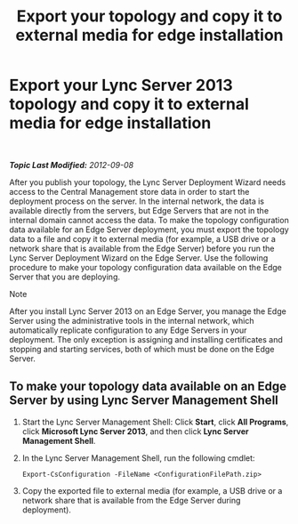 ﻿---
title: 'Export your topology and copy it to external media for edge installation'
TOCTitle: Export your topology and copy it to external media for edge installation
ms:assetid: def9f416-c519-4a72-b242-7d3057d9c1fd
ms:mtpsurl: https://technet.microsoft.com/en-us/library/Gg398983(v=OCS.15)
ms:contentKeyID: 48185615
ms.date: 07/23/2014
mtps_version: v=OCS.15
---

<div data-xmlns="http://www.w3.org/1999/xhtml">

<div class="topic" data-xmlns="http://www.w3.org/1999/xhtml" data-msxsl="urn:schemas-microsoft-com:xslt" data-cs="http://msdn.microsoft.com/en-us/">

<div data-asp="http://msdn2.microsoft.com/asp">

# Export your Lync Server 2013 topology and copy it to external media for edge installation

</div>

<div id="mainSection">

<div id="mainBody">

<span> </span>

_**Topic Last Modified:** 2012-09-08_

After you publish your topology, the Lync Server Deployment Wizard needs access to the Central Management store data in order to start the deployment process on the server. In the internal network, the data is available directly from the servers, but Edge Servers that are not in the internal domain cannot access the data. To make the topology configuration data available for an Edge Server deployment, you must export the topology data to a file and copy it to external media (for example, a USB drive or a network share that is available from the Edge Server) before you run the Lync Server Deployment Wizard on the Edge Server. Use the following procedure to make your topology configuration data available on the Edge Server that you are deploying.

<div>


> [!NOTE]
> After you install Lync Server 2013 on an Edge Server, you manage the Edge Server using the administrative tools in the internal network, which automatically replicate configuration to any Edge Servers in your deployment. The only exception is assigning and installing certificates and stopping and starting services, both of which must be done on the Edge Server.



</div>

<div>

## To make your topology data available on an Edge Server by using Lync Server Management Shell

1.  Start the Lync Server Management Shell: Click **Start**, click **All Programs**, click **Microsoft Lync Server 2013**, and then click **Lync Server Management Shell**.

2.  In the Lync Server Management Shell, run the following cmdlet:
    
        Export-CsConfiguration -FileName <ConfigurationFilePath.zip>

3.  Copy the exported file to external media (for example, a USB drive or a network share that is available from the Edge Server during deployment).

</div>

</div>

<span> </span>

</div>

</div>

</div>

